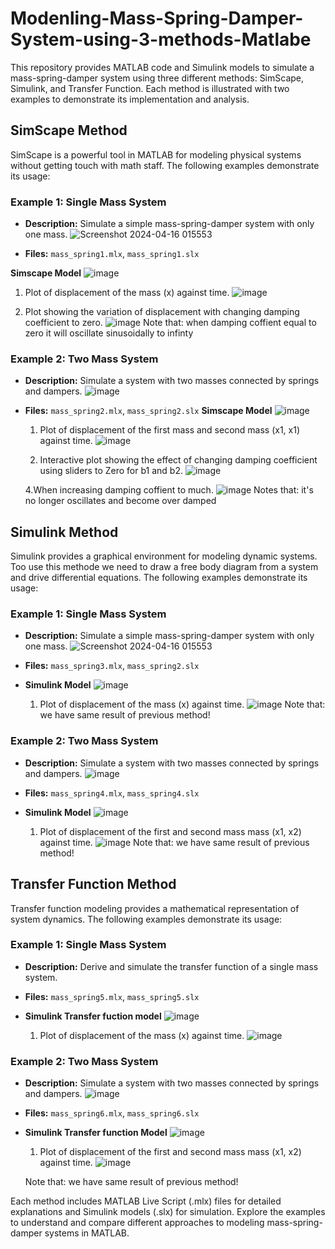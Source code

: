 # Modenling-Mass-Spring-Damper-System-using-3-methods-Matlabe

This repository provides MATLAB code and Simulink models to simulate a mass-spring-damper system using three different methods: SimScape, Simulink, and Transfer Function. Each method is illustrated with two examples to demonstrate its implementation and analysis.

## SimScape Method

SimScape is a powerful tool in MATLAB for modeling physical systems without getting touch with math staff. The following examples demonstrate its usage:

### Example 1: Single Mass System

- **Description:** Simulate a simple mass-spring-damper system with only one mass.
![Screenshot 2024-04-16 015553](https://github.com/HashimAbdulaziz/Modenling-Mass-Spring-Damper-System-using-3-methods-Matlabe/assets/88584784/5ce6852c-f1cb-4256-9642-3b32870b3520)

- **Files:** `mass_spring1.mlx`, `mass_spring1.slx`

 **Simscape Model**
  ![image](https://github.com/HashimAbdulaziz/Modenling-Mass-Spring-Damper-System-using-3-methods-Matlabe/assets/88584784/379a3cee-d555-4807-b11f-6094731baf69)

  1. Plot of displacement of the mass (x) against time.
     ![image](https://github.com/HashimAbdulaziz/Modenling-Mass-Spring-Damper-System-using-3-methods-Matlabe/assets/88584784/e3f5ca0f-38da-4630-bd47-0192db198cac)

  2. Plot showing the variation of displacement with changing damping coefficient to zero.
     ![image](https://github.com/HashimAbdulaziz/Modenling-Mass-Spring-Damper-System-using-3-methods-Matlabe/assets/88584784/4aa91712-dcb7-44c9-81d4-f6ad948943ce)
  Note that: when damping coffient equal to zero it will oscillate sinusoidally to infinty 

### Example 2: Two Mass System

- **Description:** Simulate a system with two masses connected by springs and dampers.
  ![image](https://github.com/HashimAbdulaziz/Modenling-Mass-Spring-Damper-System-using-3-methods-Matlabe/assets/88584784/4f6067c7-a738-4820-9388-60f5769cd5eb)
- **Files:** `mass_spring2.mlx`, `mass_spring2.slx`
  **Simscape Model**
  ![image](https://github.com/HashimAbdulaziz/Modenling-Mass-Spring-Damper-System-using-3-methods-Matlabe/assets/88584784/cde84d82-7403-416c-b003-bd9b87ff45b9)

  1. Plot of displacement of the first mass and second mass (x1, x1) against time.
  ![image](https://github.com/HashimAbdulaziz/Modenling-Mass-Spring-Damper-System-using-3-methods-Matlabe/assets/88584784/dc85948d-64cf-421b-9d7a-fc38224f2f05)

  3. Interactive plot showing the effect of changing damping coefficient using sliders to Zero for b1 and b2.
  ![image](https://github.com/HashimAbdulaziz/Modenling-Mass-Spring-Damper-System-using-3-methods-Matlabe/assets/88584784/dc199996-88cd-4ee3-a48a-97d2d3be7827)

  4.When increasing damping coffient to much.
  ![image](https://github.com/HashimAbdulaziz/Modenling-Mass-Spring-Damper-System-using-3-methods-Matlabe/assets/88584784/0666b9e6-6bc4-431b-af55-06745cf8f944)
  Notes that: it's no longer oscillates and become over damped 


## Simulink Method

Simulink provides a graphical environment for modeling dynamic systems.
Too use this methode we need to draw a free body diagram from a system and drive
differential equations.
The following examples demonstrate its usage:

### Example 1: Single Mass System

- **Description:** Simulate a simple mass-spring-damper system with only one mass.
![Screenshot 2024-04-16 015553](https://github.com/HashimAbdulaziz/Modenling-Mass-Spring-Damper-System-using-3-methods-Matlabe/assets/88584784/5ce6852c-f1cb-4256-9642-3b32870b3520)
- **Files:** `mass_spring3.mlx`, `mass_spring2.slx`
- **Simulink Model**
![image](https://github.com/HashimAbdulaziz/Modenling-Mass-Spring-Damper-System-using-3-methods-Matlabe/assets/88584784/e97cf8f8-2c86-4c6c-8b33-ebae6dee9825)
 
  1. Plot of displacement of the mass (x) against time.
     ![image](https://github.com/HashimAbdulaziz/Modenling-Mass-Spring-Damper-System-using-3-methods-Matlabe/assets/88584784/f6b6bd01-de33-45f2-9044-664ca7d340c1)
  Note that: we have same result of previous method!

### Example 2: Two Mass System

- **Description:** Simulate a system with two masses connected by springs and dampers.
![image](https://github.com/HashimAbdulaziz/Modenling-Mass-Spring-Damper-System-using-3-methods-Matlabe/assets/88584784/4f6067c7-a738-4820-9388-60f5769cd5eb)

- **Files:** `mass_spring4.mlx`, `mass_spring4.slx`
- **Simulink Model**
![image](https://github.com/HashimAbdulaziz/Modenling-Mass-Spring-Damper-System-using-3-methods-Matlabe/assets/88584784/ff148ccb-d9c8-4202-96d9-5e7534ab1a4e)

  1. Plot of displacement of the first and second mass mass (x1, x2) against time.
  ![image](https://github.com/HashimAbdulaziz/Modenling-Mass-Spring-Damper-System-using-3-methods-Matlabe/assets/88584784/5e4172d0-68d1-4a80-b1c2-c69d34cd785d)
  Note that: we have same result of previous method!

## Transfer Function Method

Transfer function modeling provides a mathematical representation of system dynamics. The following examples demonstrate its usage:

### Example 1: Single Mass System

- **Description:** Derive and simulate the transfer function of a single mass system.
- **Files:** `mass_spring5.mlx`, `mass_spring5.slx`
- **Simulink Transfer fuction model**
![image](https://github.com/HashimAbdulaziz/Modenling-Mass-Spring-Damper-System-using-3-methods-Matlabe/assets/88584784/332f5af7-431a-4948-ac82-1b3ac6b44ace)

  1. Plot of displacement of the mass (x) against time.
  ![image](https://github.com/HashimAbdulaziz/Modenling-Mass-Spring-Damper-System-using-3-methods-Matlabe/assets/88584784/c9806b6b-ac2b-4d70-80d4-d263b0ea6dc1)

### Example 2: Two Mass System

- **Description:** Simulate a system with two masses connected by springs and dampers.
![image](https://github.com/HashimAbdulaziz/Modenling-Mass-Spring-Damper-System-using-3-methods-Matlabe/assets/88584784/4f6067c7-a738-4820-9388-60f5769cd5eb)

- **Files:** `mass_spring6.mlx`, `mass_spring6.slx`
- **Simulink Transfer function Model**
![image](https://github.com/HashimAbdulaziz/Modenling-Mass-Spring-Damper-System-using-3-methods-Matlabe/assets/88584784/fbeb79de-5a0b-4056-a5c0-1b29938e5a88)

  1. Plot of displacement of the first and second mass mass (x1, x2) against time.
  ![image](https://github.com/HashimAbdulaziz/Modenling-Mass-Spring-Damper-System-using-3-methods-Matlabe/assets/88584784/c75935c0-27e9-4e46-81bd-12baf638345f)

  Note that: we have same result of previous method!

Each method includes MATLAB Live Script (.mlx) files for detailed explanations and Simulink models (.slx) for simulation. Explore the examples to understand and compare different approaches to modeling mass-spring-damper systems in MATLAB.
